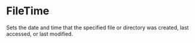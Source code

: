 # FileTime
Sets the date and time that the specified file or directory was created, last accessed, or last modified.
